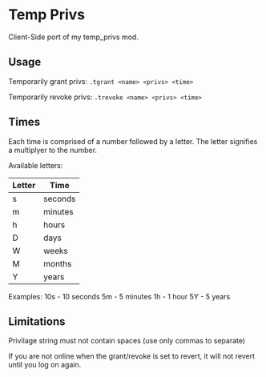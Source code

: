 # Temp Privs
Client-Side port of my temp_privs mod.

## Usage
Temporarily grant privs:
`.tgrant <name> <privs> <time>`

Temporarily revoke privs:
`.trevoke <name> <privs> <time>`

## Times
Each time is comprised of a number followed by a letter. The letter signifies a multiplyer to the number.

Available letters:

| Letter | Time    |
|--------|---------|
| s      | seconds |
| m      | minutes |
| h      | hours   |
| D      | days    |
| W      | weeks   |
| M      | months  |
| Y      | years   |

Examples:
10s - 10 seconds
5m - 5 minutes
1h - 1 hour
5Y - 5 years

## Limitations
Privilage string must not contain spaces (use only commas to separate)

If you are not online when the grant/revoke is set to revert, it will not revert until you log on again.
